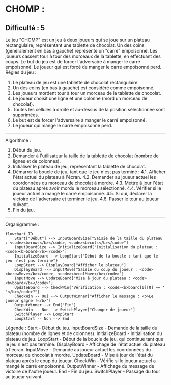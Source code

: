 CHOMP :
=================
Difficulté : 5
-----------------
Le jeu "CHOMP" est un jeu à deux joueurs qui se joue sur un plateau rectangulaire, représentant une tablette de chocolat.
Un des coins (généralement en bas à gauche) représente un "carré" empoisonné. Les joueurs cassent tour à tour des morceaux de la tablette, en effectuant des coups. Le but du jeu est de forcer l'adversaire à manger le carré empoisonné.
Le joueur qui est forcé de manger le carré empoisonné perd.
 Règles du jeu :
1. Le plateau de jeu est une tablette de chocolat rectangulaire.
2. Un des coins (en bas à gauche) est considéré comme empoisonné.
3. Les joueurs mordent tour à tour un morceau de la tablette de chocolat.
4. Le joueur choisit une ligne et une colonne (mord un morceau de chocolat).
5. Toutes les cellules à droite et au-dessus de la position sélectionnée sont supprimées.
6. Le but est de forcer l'adversaire à manger le carré empoisonné.
7. Le joueur qui mange le carré empoisonné perd.
-----------------
Algorithme :
1.  Début du jeu.
2.  Demander à l'utilisateur la taille de la tablette de chocolat (nombre de lignes et de colonnes).
3.  Initialiser le plateau de jeu, représentant la tablette de chocolat.
4.  Démarrer la boucle de jeu, tant que le jeu n'est pas terminé :
    4.1.  Afficher l'état actuel du plateau à l'écran.
    4.2.  Demander au joueur actuel les coordonnées du morceau de chocolat à mordre.
    4.3.  Mettre à jour l'état du plateau après avoir mordu le morceau sélectionné.
    4.4.  Vérifier si le joueur actuel a mangé le carré empoisonné.
    4.5.  Si oui, déclarer la victoire de l'adversaire et terminer le jeu.
    4.6.  Passer le tour au joueur suivant.
5. Fin du jeu.
-----------------
Organigramme :
```mermaid
flowchart TD
    Start["Début"] --> InputBoardSize["Saisie de la taille du plateau : <code><b>rows</b></code>, <code><b>cols</b></code>"]
    InputBoardSize --> InitializeBoard["Initialisation du plateau : <code><b>board</b></code>"]
    InitializeBoard --> LoopStart{"Début de la boucle : tant que le jeu n'est pas terminé"}
    LoopStart --> DisplayBoard["Afficher le plateau"]
    DisplayBoard --> InputMove["Saisie du coup du joueur : <code><b>rowMove</b></code>, <code><b>colMove</b></code>"]
    InputMove --> UpdateBoard["Mise à jour du plateau : <code><b>board</b></code>"]
    UpdateBoard --> CheckWin{"Vérification : <code><b>board[0][0] == ' '</b></code>?"}
    CheckWin -- Oui --> OutputWinner["Afficher le message : <b>Le joueur gagne !</b>"]
    OutputWinner --> End["Fin"]
    CheckWin -- Non --> SwitchPlayer["Changer de joueur"]
    SwitchPlayer --> LoopStart
    LoopStart -- Non --> End
```
Légende :
    Start - Début du jeu.
    InputBoardSize - Demande de la taille du plateau (nombre de lignes et de colonnes).
    InitializeBoard - Initialisation du plateau de jeu.
    LoopStart - Début de la boucle de jeu, qui continue tant que le jeu n'est pas terminé.
    DisplayBoard - Affichage de l'état actuel du plateau à l'écran.
    InputMove - Demande au joueur actuel les coordonnées du morceau de chocolat à mordre.
    UpdateBoard - Mise à jour de l'état du plateau après le coup du joueur.
    CheckWin - Vérifie si le joueur actuel a mangé le carré empoisonné.
    OutputWinner - Affichage du message de victoire de l'autre joueur.
    End - Fin du jeu.
    SwitchPlayer - Passage du tour au joueur suivant.